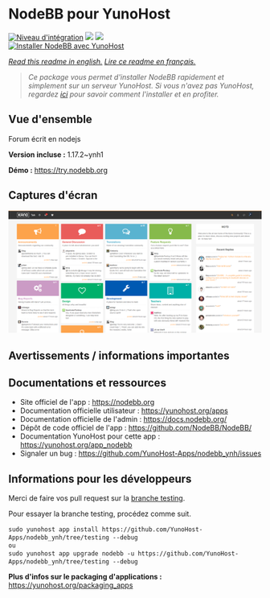 # NodeBB pour YunoHost

[![Niveau d'intégration](https://dash.yunohost.org/integration/nodebb.svg)](https://dash.yunohost.org/appci/app/nodebb) ![](https://ci-apps.yunohost.org/ci/badges/nodebb.status.svg) ![](https://ci-apps.yunohost.org/ci/badges/nodebb.maintain.svg)  
[![Installer NodeBB avec YunoHost](https://install-app.yunohost.org/install-with-yunohost.svg)](https://install-app.yunohost.org/?app=nodebb)

*[Read this readme in english.](./README.md)*
*[Lire ce readme en français.](./README_fr.md)*

> *Ce package vous permet d'installer NodeBB rapidement et simplement sur un serveur YunoHost.
Si vous n'avez pas YunoHost, regardez [ici](https://yunohost.org/#/install) pour savoir comment l'installer et en profiter.*

## Vue d'ensemble

Forum écrit en nodejs

**Version incluse :** 1.17.2~ynh1

**Démo :** https://try.nodebb.org

## Captures d'écran

![](./doc/screenshots/Ud1LrfI.png)

## Avertissements / informations importantes



## Documentations et ressources

* Site officiel de l'app : https://nodebb.org
* Documentation officielle utilisateur : https://yunohost.org/apps
* Documentation officielle de l'admin : https://docs.nodebb.org/
* Dépôt de code officiel de l'app : https://github.com/NodeBB/NodeBB/
* Documentation YunoHost pour cette app : https://yunohost.org/app_nodebb
* Signaler un bug : https://github.com/YunoHost-Apps/nodebb_ynh/issues

## Informations pour les développeurs

Merci de faire vos pull request sur la [branche testing](https://github.com/YunoHost-Apps/nodebb_ynh/tree/testing).

Pour essayer la branche testing, procédez comme suit.
```
sudo yunohost app install https://github.com/YunoHost-Apps/nodebb_ynh/tree/testing --debug
ou
sudo yunohost app upgrade nodebb -u https://github.com/YunoHost-Apps/nodebb_ynh/tree/testing --debug
```

**Plus d'infos sur le packaging d'applications :** https://yunohost.org/packaging_apps